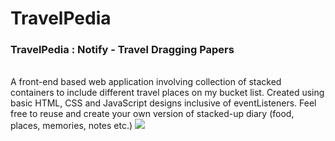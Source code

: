 # TravelPedia
### TravelPedia : Notify - Travel Dragging Papers
<br>
A front-end based web application involving collection of stacked containers to include different travel places on my bucket list. Created using basic HTML, CSS and JavaScript designs inclusive of eventListeners. 
Feel free to reuse and create your own version of stacked-up diary (food, places, memories, notes etc.)

<img src="./images/testImage.jpeg">
